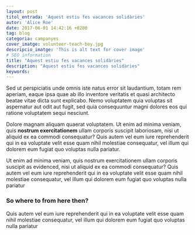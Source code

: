 ```yaml
---
layout: post
titol_entrada: 'Aquest estiu fes vacances solidàries'
autor: 'Alice Roe'
date: 2017-06-01 14:42:16 +0200
tag: blog
categoria: campanyes
cover_imatge: volunteer-teach-boy.jpg
descripcio_imatge: 'This is alt text for cover image'
# SEO information
title: "Aquest estiu fes vacances solidàries"
description: "Aquest estiu fes vacances solidàries"
keywords:
---
```

Sed ut perspiciatis unde omnis iste natus error sit laudantium, totam rem aperiam, eaque ipsa quae ab illo inventore veritatis et quasi architecto beatae vitae dicta sunt explicabo. Nemo voluptatem quia voluptas sit aspernatur aut odit aut fugit, sed quia consequuntur magni dolores eos qui ratione voluptatem sequi nesciunt.

Dolore magnam aliquam quaerat voluptatem. Ut enim ad minima veniam, quis **nostrum exercitationem** ullam corporis suscipit laboriosam, nisi ut aliquid ex ea commodi consequatur? Quis autem vel eum iure reprehenderit qui in ea voluptate velit esse quam nihil molestiae consequatur, vel illum qui dolorem eum fugiat quo voluptas nulla pariatur.

Ut enim ad minima veniam, quis nostrum exercitationem ullam corporis suscipit as evidenced, nisi ut aliquid ex ea commodi consequatur? Quis autem vel eum iure reprehenderit qui in ea voluptate velit esse quam nihil molestiae consequatur, vel illum qui dolorem eum fugiat quo voluptas nulla pariatur

### So where to from here then?

Quis autem vel eum iure reprehenderit qui in ea voluptate velit esse quam nihil molestiae consequatur, vel illum qui dolorem eum fugiat quo voluptas nulla pariatur

